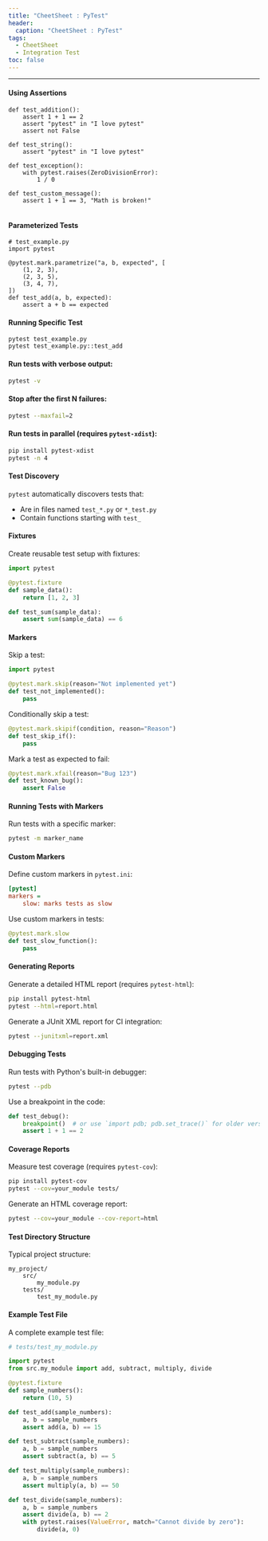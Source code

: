 ```yaml
---
title: "CheetSheet : PyTest"
header:
  caption: "CheetSheet : PyTest"
tags:
  - CheetSheet
  - Integration Test
toc: false  
---
```

---
#### Using Assertions
```
def test_addition():
    assert 1 + 1 == 2
    assert "pytest" in "I love pytest"
    assert not False

def test_string():
    assert "pytest" in "I love pytest"

def test_exception():
    with pytest.raises(ZeroDivisionError):
        1 / 0

def test_custom_message():
    assert 1 + 1 == 3, "Math is broken!"
    
```
#### Parameterized Tests
```
# test_example.py
import pytest

@pytest.mark.parametrize("a, b, expected", [
    (1, 2, 3),
    (2, 3, 5),
    (3, 4, 7),
])
def test_add(a, b, expected):
    assert a + b == expected
```

#### Running Specific Test
```
pytest test_example.py
pytest test_example.py::test_add
```

#### Run tests with verbose output:
```bash
pytest -v
```

#### Stop after the first N failures:
```bash
pytest --maxfail=2
```

#### Run tests in parallel (requires `pytest-xdist`):
```bash
pip install pytest-xdist
pytest -n 4
```

#### Test Discovery

`pytest` automatically discovers tests that:
- Are in files named `test_*.py` or `*_test.py`
- Contain functions starting with `test_`


#### Fixtures

Create reusable test setup with fixtures:

```python
import pytest

@pytest.fixture
def sample_data():
    return [1, 2, 3]

def test_sum(sample_data):
    assert sum(sample_data) == 6
```

#### Markers

Skip a test:
```python
import pytest

@pytest.mark.skip(reason="Not implemented yet")
def test_not_implemented():
    pass
```

Conditionally skip a test:
```python
@pytest.mark.skipif(condition, reason="Reason")
def test_skip_if():
    pass
```

Mark a test as expected to fail:
```python
@pytest.mark.xfail(reason="Bug 123")
def test_known_bug():
    assert False
```

#### Running Tests with Markers

Run tests with a specific marker:
```bash
pytest -m marker_name
```

#### Custom Markers

Define custom markers in `pytest.ini`:
```ini
[pytest]
markers =
    slow: marks tests as slow
```

Use custom markers in tests:
```python
@pytest.mark.slow
def test_slow_function():
    pass
```

#### Generating Reports

Generate a detailed HTML report (requires `pytest-html`):
```bash
pip install pytest-html
pytest --html=report.html
```

Generate a JUnit XML report for CI integration:
```bash
pytest --junitxml=report.xml
```

#### Debugging Tests

Run tests with Python's built-in debugger:
```bash
pytest --pdb
```

Use a breakpoint in the code:
```python
def test_debug():
    breakpoint()  # or use `import pdb; pdb.set_trace()` for older versions
    assert 1 + 1 == 2
```

#### Coverage Reports

Measure test coverage (requires `pytest-cov`):
```bash
pip install pytest-cov
pytest --cov=your_module tests/
```

Generate an HTML coverage report:
```bash
pytest --cov=your_module --cov-report=html
```

#### Test Directory Structure

Typical project structure:
```
my_project/
    src/
        my_module.py
    tests/
        test_my_module.py
```

#### Example Test File

A complete example test file:

```python
# tests/test_my_module.py

import pytest
from src.my_module import add, subtract, multiply, divide

@pytest.fixture
def sample_numbers():
    return (10, 5)

def test_add(sample_numbers):
    a, b = sample_numbers
    assert add(a, b) == 15

def test_subtract(sample_numbers):
    a, b = sample_numbers
    assert subtract(a, b) == 5

def test_multiply(sample_numbers):
    a, b = sample_numbers
    assert multiply(a, b) == 50

def test_divide(sample_numbers):
    a, b = sample_numbers
    assert divide(a, b) == 2
    with pytest.raises(ValueError, match="Cannot divide by zero"):
        divide(a, 0)
```